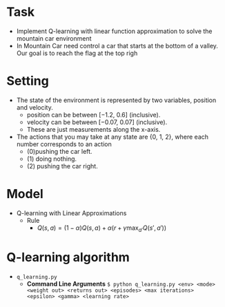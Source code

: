 # Task
* Implement Q-learning with linear function approximation to solve the mountain car environment
*  In Mountain Car need control a car that starts at the bottom of a valley. Our goal is to reach the flag at the top righ
# Setting
* The state of the environment is represented by two variables, position and velocity. 
  - position can be between [−1.2, 0.6] (inclusive).
  - velocity can be between [−0.07, 0.07] (inclusive). 
  - These are just measurements along the x-axis.
* The actions that you may take at any state are {0, 1, 2}, where each number corresponds to an action
  - (0)pushing the car left.
  - (1) doing nothing.
  - (2) pushing the car right.

# Model
* Q-learning with Linear Approximations
  - Rule
    - $Q(s,a) = (1-\alpha)Q(s,a) + \alpha(r+ \gamma\max_{a'}Q(s',a'))$

#  Q-learning algorithm
* `q_learning.py`
  - **Command Line Arguments** `$ python q_learning.py <env> <mode> <weight out> <returns out> <episodes> <max iterations> <epsilon> <gamma> <learning rate>`
